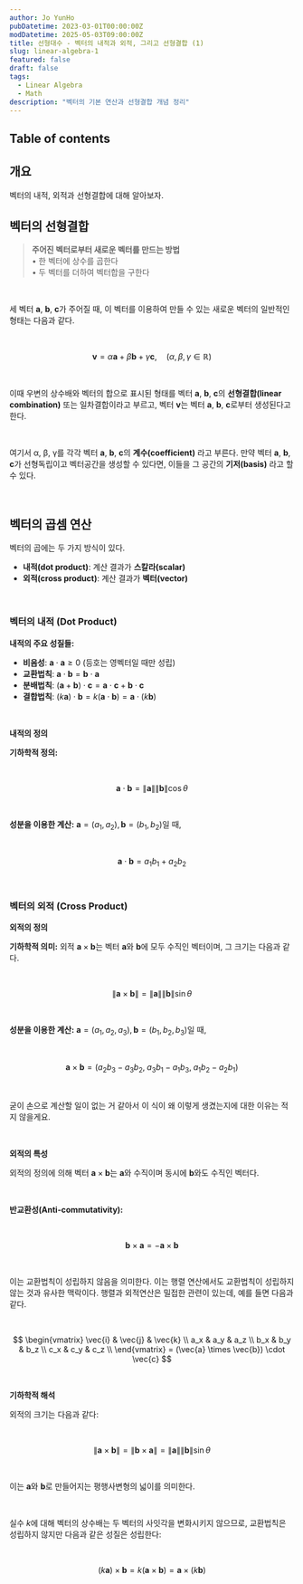 ```yaml
---
author: Jo YunHo
pubDatetime: 2023-03-01T00:00:00Z
modDatetime: 2025-05-03T09:00:00Z
title: 선형대수 - 벡터의 내적과 외적, 그리고 선형결합 (1)
slug: linear-algebra-1
featured: false
draft: false
tags:
  - Linear Algebra
  - Math
description: "벡터의 기본 연산과 선형결합 개념 정리"
---
```


## Table of contents

## 개요

벡터의 내적, 외적과 선형결합에 대해 알아보자.

## 벡터의 선형결합

> **주어진 벡터로부터 새로운 벡터를 만드는 방법**<br>
> • 한 벡터에 상수를 곱한다<br>
> • 두 벡터를 더하여 벡터합을 구한다

<br>

세 벡터 **a**, **b**, **c**가 주어질 때, 이 벡터를 이용하여 만들 수 있는 새로운 벡터의 일반적인 형태는 다음과 같다.

<br>

$$
\mathbf{v} = \alpha \mathbf{a} + \beta \mathbf{b} +  \gamma \mathbf{c}, \quad (\alpha, \beta, \gamma \in \mathbb{R})
$$

<br>

이때 우변의 상수배와 벡터의 합으로 표시된 형태를 벡터 **a**, **b**, **c**의 **선형결합(linear combination)** 또는 일차결합이라고 부르고, 벡터 **v**는 벡터 **a**, **b**, **c**로부터 생성된다고 한다.

<br>

여기서 α, β, γ를 각각 벡터 **a**, **b**, **c**의 **계수(coefficient)** 라고 부른다. 만약 벡터 **a**, **b**, **c**가 선형독립이고 벡터공간을 생성할 수 있다면, 이들을 그 공간의 **기저(basis)** 라고 할 수 있다.

<br>

## 벡터의 곱셈 연산

벡터의 곱에는 두 가지 방식이 있다.

- **내적(dot product)**: 계산 결과가 **스칼라(scalar)** 
- **외적(cross product)**: 계산 결과가 **벡터(vector)**

<br>

### 벡터의 내적 (Dot Product)

**내적의 주요 성질들:**

- **비음성**: $\mathbf{a} \cdot \mathbf{a} \geq 0$ (등호는 영벡터일 때만 성립)
- **교환법칙**: $\mathbf{a} \cdot \mathbf{b} = \mathbf{b} \cdot \mathbf{a}$
- **분배법칙**: $(\mathbf{a} + \mathbf{b}) \cdot \mathbf{c} = \mathbf{a} \cdot \mathbf{c} + \mathbf{b} \cdot \mathbf{c}$
- **결합법칙**: $(k\mathbf{a}) \cdot \mathbf{b} = k(\mathbf{a} \cdot \mathbf{b}) = \mathbf{a} \cdot (k\mathbf{b})$

<br>

**내적의 정의**

**기하학적 정의:**

<br>

$$\mathbf{a} \cdot \mathbf{b} = \|\mathbf{a}\| \|\mathbf{b}\| \cos \theta$$

<br>

**성분을 이용한 계산:**
$\mathbf{a} = (a_1, a_2), \mathbf{b} = (b_1, b_2)$일 때,

<br>

$$\mathbf{a} \cdot \mathbf{b} = a_1 b_1 + a_2 b_2$$

<br>

### 벡터의 외적 (Cross Product)

**외적의 정의**

**기하학적 의미:**
외적 $\mathbf{a} \times \mathbf{b}$는 벡터 **a**와 **b**에 모두 수직인 벡터이며, 그 크기는 다음과 같다.

<br>

$$
\|\mathbf{a} \times \mathbf{b}\| = \|\mathbf{a}\| \|\mathbf{b}\| \sin \theta
$$

<br>

**성분을 이용한 계산:**
$\mathbf{a} = (a_1, a_2, a_3), \mathbf{b} = (b_1, b_2, b_3)$일 때,

<br>

$$\mathbf{a} \times \mathbf{b} = (a_2 b_3 - a_3 b_2, \; a_3 b_1 - a_1 b_3, \; a_1 b_2 - a_2 b_1)$$

<br>

굳이 손으로 계산할 일이 없는 거 같아서 이 식이 왜 이렇게 생겼는지에 대한 이유는 적지 않을게요.

<br>

**외적의 특성**

외적의 정의에 의해 벡터 $\mathbf{a} \times \mathbf{b}$는 **a**와 수직이며 동시에 **b**와도 수직인 벡터다.

<br>

**반교환성(Anti-commutativity):**

<br>

$$\mathbf{b} \times \mathbf{a} = -\mathbf{a} \times \mathbf{b}$$

<br>

이는 교환법칙이 성립하지 않음을 의미한다. 이는 행렬 연산에서도 교환법칙이 성립하지 않는 것과 유사한 맥락이다. 행렬과 외적연산은 밀접한 관련이 있는데, 예를 들면 다음과 같다.

<br>

$$
\begin{vmatrix}
\vec{i} & \vec{j} & \vec{k} \\
a_x & a_y & a_z \\
b_x & b_y & b_z \\
c_x & c_y & c_z \\
\end{vmatrix}
= (\vec{a} \times \vec{b}) \cdot \vec{c}
$$

<br>

**기하학적 해석**

외적의 크기는 다음과 같다:

<br>

$$
\|\mathbf{a} \times \mathbf{b}\| = \|\mathbf{b} \times \mathbf{a}\| = \|\mathbf{a}\| \|\mathbf{b}\| \sin \theta
$$

<br>

이는 **a**와 **b**로 만들어지는 평행사변형의 넓이를 의미한다. 

<br>

실수 $k$에 대해 벡터의 상수배는 두 벡터의 사잇각을 변화시키지 않으므로, 교환법칙은 성립하지 않지만 다음과 같은 성질은 성립한다:

<br>

$$
(k\mathbf{a}) \times \mathbf{b} = k(\mathbf{a} \times \mathbf{b}) = \mathbf{a} \times (k\mathbf{b})
$$